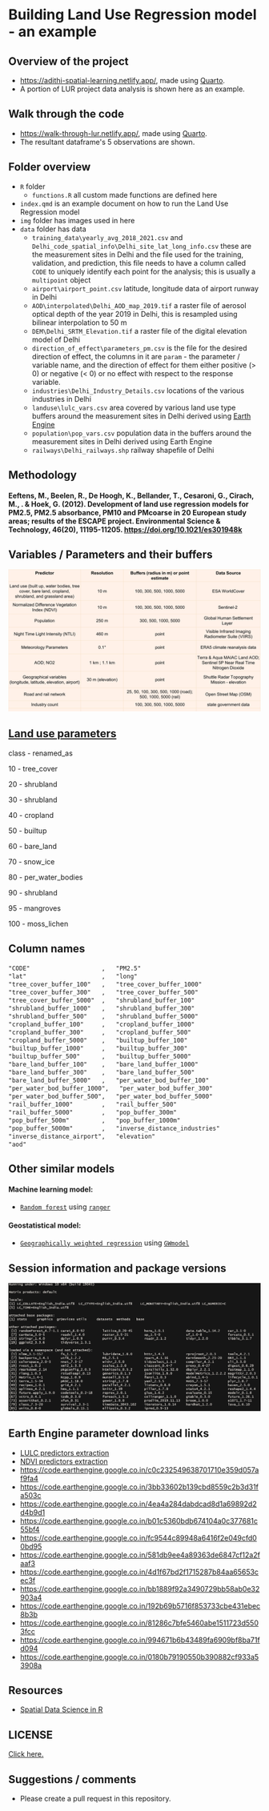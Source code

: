# Building Land Use Regression model - an example

## Overview of the project

- https://adithi-spatial-learning.netlify.app/, made using [Quarto](https://quarto.org/). 
- A portion of LUR project data analysis is shown here as an example.

## Walk through the code

- https://walk-through-lur.netlify.app/, made using [Quarto](https://quarto.org/). 
- The resultant dataframe's 5 observations are shown. 

## Folder overview 
- `R` folder  
  - `functions.R` all custom made functions are defined here
- `index.qmd` is an example document on how to run the Land Use Regression model
- `img` folder has images used in here
- `data` folder has data
  - `training_data\yearly_avg_2018_2021.csv` and `Delhi_code_spatial_info\Delhi_site_lat_long_info.csv` these are the measurement sites in Delhi and the file used for the training, validation, and prediction, this file needs to have a column called `CODE` to uniquely identify each point for the analysis; this is usually a `multipoint` object
  - `airport\airport_point.csv` latitude, longitude data of airport runway in Delhi
  - `AOD\interpolated\Delhi_AOD_map_2019.tif` a raster file of aerosol  optical depth of the year 2019 in Delhi, this is resampled using bilinear interpolation to 50 m
  - `DEM\Delhi_SRTM_Elevation.tif` a raster file of the digital elevation model of Delhi
  - `direction_of_effect\parameters_pm.csv` is the file for the desired direction of effect, the columns in it are `param` - the parameter / variable name, and the direction of effect for them either positive (> 0) or negative (< 0) or no effect with respect to the response variable. 
  - `industries\Delhi_Industry_Details.csv` locations of the various industries in Delhi 
  - `landuse\lulc_vars.csv` area covered by various land use type buffers around the measurement sites in Delhi derived using [Earth Engine](https://earthengine.google.com/)
  - `population\pop_vars.csv` population data in the buffers around the measurement sites in Delhi derived using Earth Engine
  - `railways\Delhi_railways.shp` railway shapefile of Delhi


## Methodology 

#### Eeftens, M., Beelen, R., De Hoogh, K., Bellander, T., Cesaroni, G., Cirach, M., . & Hoek, G. (2012). Development of land use regression models for PM2.5, PM2.5 absorbance, PM10 and PMcoarse in 20 European study areas; results of the ESCAPE project. Environmental Science & Technology, 46(20), 11195-11205. https://doi.org/10.1021/es301948k

## Variables / Parameters and their buffers 

![\label{fig:parameters}](img/parameters_2.jpg)
    
## [Land use parameters](https://developers.google.com/earth-engine/datasets/catalog/ESA_WorldCover_v100) 

class - renamed_as 

10 - tree_cover

20 - shrubland

30 - shrubland

40 - cropland

50 - builtup

60 - bare_land

70 - snow_ice

80 - per_water_bodies

90 - shrubland

95 - mangroves

100 - moss_lichen

## Column names 

```{r}
"CODE"                    ,   "PM2.5"                      
"lat"                     ,   "long"                       
"tree_cover_buffer_100"   ,   "tree_cover_buffer_1000"     
"tree_cover_buffer_300"   ,   "tree_cover_buffer_500"      
"tree_cover_buffer_5000"  ,   "shrubland_buffer_100"       
"shrubland_buffer_1000"   ,   "shrubland_buffer_300"       
"shrubland_buffer_500"    ,   "shrubland_buffer_5000"      
"cropland_buffer_100"     ,   "cropland_buffer_1000"       
"cropland_buffer_300"     ,   "cropland_buffer_500"        
"cropland_buffer_5000"    ,   "builtup_buffer_100"         
"builtup_buffer_1000"     ,   "builtup_buffer_300"         
"builtup_buffer_500"      ,   "builtup_buffer_5000"        
"bare_land_buffer_100"    ,   "bare_land_buffer_1000"      
"bare_land_buffer_300"    ,   "bare_land_buffer_500"       
"bare_land_buffer_5000"   ,   "per_water_bod_buffer_100"   
"per_water_bod_buffer_1000",   "per_water_bod_buffer_300"   
"per_water_bod_buffer_500",   "per_water_bod_buffer_5000"  
"rail_buffer_1000"        ,   "rail_buffer_500"            
"rail_buffer_5000"        ,   "pop_buffer_300m"            
"pop_buffer_500m"         ,   "pop_buffer_1000m"           
"pop_buffer_5000m"        ,   "inverse_distance_industries"
"inverse_distance_airport",   "elevation"                  
"aod"  

```

## Other similar models 

#### Machine learning model:
  - [`Random forest`](https://link.springer.com/article/10.1023/a:1010933404324?utm_source=getftr&utm_medium=getftr&utm_campaign=getftr_pilot) using [`ranger`](https://cran.r-project.org/web/packages/ranger/ranger.pdf)

#### Geostatistical model:
  - [`Geographically weighted regression`](https://onlinelibrary.wiley.com/doi/abs/10.1111/j.1538-4632.1996.tb00936.x) using [`GWmodel`](https://cran.r-project.org/web/packages/GWmodel/GWmodel.pdf)

## Session information and package versions 

![\label{fig:session_info}](img/session_info.jpg)

## Earth Engine parameter download links

- [LULC predictors extraction](https://code.earthengine.google.com/17ed646fc4afed19d58b6d3c8ebd9f5d) 
- [NDVI predictors extraction](https://code.earthengine.google.co.in/bab3d8ccce61b72e4719f5b9b855031d)
- https://code.earthengine.google.co.in/c0c232549638701710e359d057af9fa4
- https://code.earthengine.google.co.in/3bb33602b139cbd8559c2b3d31fa503c
- https://code.earthengine.google.co.in/4ea4a284dabdcad8d1a69892d2d4b9d1
- https://code.earthengine.google.co.in/b01c5360bdb674104a0c377681c55bf4
- https://code.earthengine.google.co.in/fc9544c89948a6416f2e049cfd00bd95
- https://code.earthengine.google.co.in/581db9ee4a89363de6847cf12a2faaf3
- https://code.earthengine.google.co.in/4d1f67bd2f1715287b84aa65653cec3f
- https://code.earthengine.google.co.in/bb1889f92a3490729bb58ab0e32903a4
- https://code.earthengine.google.co.in/192b69b5716f853733cbe431ebec8b3b
- https://code.earthengine.google.co.in/81286c7bfe5460abe1511723d5503fcc
- https://code.earthengine.google.co.in/994671b6b43489fa6909bf8ba71fd094
- https://code.earthengine.google.co.in/0180b79190550b390882cf933a53908a

## Resources 

- [Spatial Data Science in R](https://r-spatial.org/book/)

## LICENSE

[Click here.](https://github.com/adithirgis/code_examples/blob/main/LICENSE)

## Suggestions / comments 

- Please create a pull request in this repository. 
